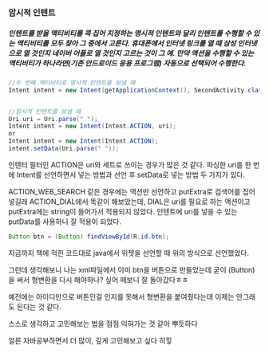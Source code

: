 ### 암시적 인텐트

##### 인텐트를 받을 액티비티를 콕 집어 지정하는 명시적 인텐트와 달리 인텐트를 수행할 수 있는 액티비티를 모두 찾아 그 중에서 고른다. 휴대폰에서 인터넷 링크를 열 때 삼성 인터넷으로 열 것인지 네이버 어플로 열 것인지 고르는 것이 그 예. 만약 액션을 수행할 수 있는 액티비티가 하나라면(기존 안드로이드 응용 프로그램) 자동으로 선택되어 수행한다.

```java
//두 번째 액티비티로 명시적 인텐트를 보낼 때
Intent intent = new Intent(getApplicationContext(), SecondActivity.class);


//암시적 인텐트를 보낼 때
Uri uri = Uri.parse(" ");
Intent intent = new Intent(Intent.ACTION, uri);
or
Intent intent = new Intent(Intent.ACTION);
intent.setData(Uri.parse(" "));
```

인텐터 필터인 ACTION은 uri와 세트로 쓰이는 경우가 많은 것 같다. 파싱한 uri를 한 번에 Intent를 선언하면서 넣는 방법과 선언 후 setData로 넣는 방법 두 가지가 있다.

ACTION_WEB_SEARCH 같은 경우에는 액션만 선언하고 putExtra로 검색어를 집어넣길래 ACTION_DIAL에서 똑같이 해보았는데, DIAL은 uri를 필요로 하는 액션이고 putExtra에는 string이 들어가서 적용되지 않았다. 인텐트에 uri를 넣을 수 있는 putData를 사용하니 잘 적용이 되었다.

```java
Button btn = (Button) findViewById(R.id.btn);
```

지금까지 책에 적힌 코드대로 java에서 위젯을 선언할 때 위의 방식으로 선언했었다.

그런데 생각해보니 나는 xml파일에서 이미 btn을 버튼으로 만들었는데 굳이 (Button)을 써서 형변환을 다시 해야하나? 싶어 떼보니 잘 돌아갔다ㅎㅎ

예전에는 아이디만으로 버튼인걸 인지를 못해서 형변환을 붙여줬다는데 이제는 안그래도 된다는 것 같다.

스스로 생각하고 고민해보는 법을 점점 익혀가는 것 같아 뿌듯하다

얼른 자바공부하면서 더 많이, 깊게 고민해보고 싶다 히힣

